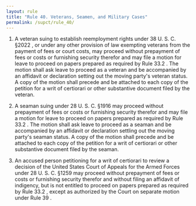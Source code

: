 ```yaml
---
layout: rule
title: "Rule 40. Veterans, Seamen, and Military Cases"
permalink: /supct/rule_40/
---
```


1. A veteran suing to establish reemployment rights under 38 U. S. C. §2022 , or under any other provision of law exempting veterans from the payment of fees or court costs, may proceed without prepayment of fees or costs or furnishing security therefor and may file a motion for leave to proceed on papers prepared as required by Rule 33.2 . The motion shall ask leave to proceed as a veteran and be accompanied by an affidavit or declaration setting out the moving party's veteran status. A copy of the motion shall precede and be attached to each copy of the petition for a writ of certiorari or other substantive document filed by the veteran.


2. A seaman suing under 28 U. S. C. §1916 may proceed without prepayment of fees or costs or furnishing security therefor and may file a motion for leave to proceed on papers prepared as required by Rule 33.2 . The motion shall ask leave to proceed as a seaman and be accompanied by an affidavit or declaration settling out the moving party's seaman status. A copy of the motion shall precede and be attached to each copy of the petition for a writ of certiorari or other substantive document filed by the seaman.


3. An accused person petitioning for a writ of certiorari to review a decision of the United States Court of Appeals for the Armed Forces under 28 U. S. C. §1259 may proceed without prepayment of fees or costs or furnishing security therefor and without filing an affidavit of indigency, but is not entitled to proceed on papers prepared as required by Rule 33.2 , except as authorized by the Court on separate motion under Rule 39 .